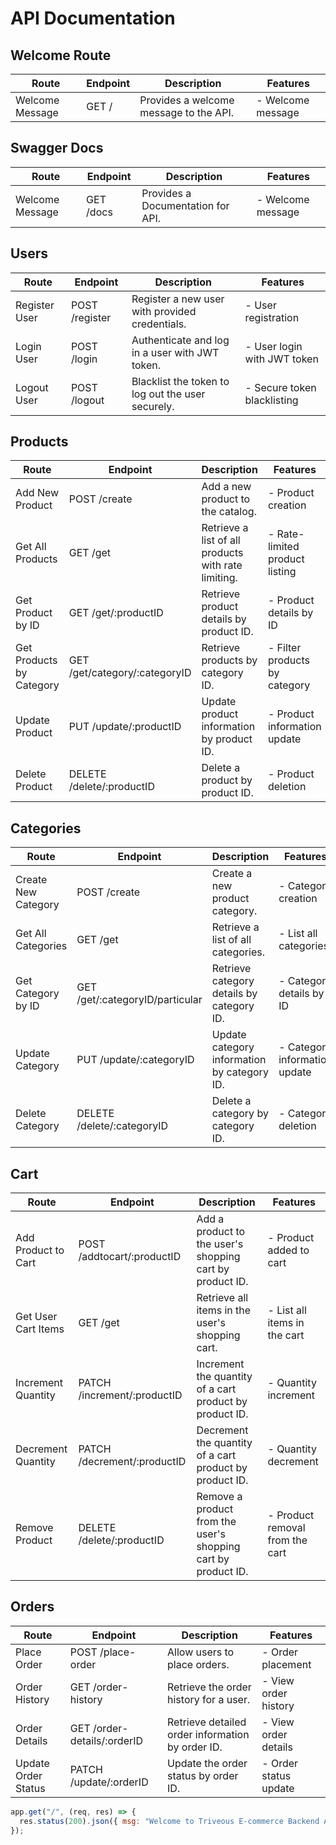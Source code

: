 # API Documentation

## Welcome Route

| Route           | Endpoint | Description                            | Features          |
| --------------- | -------- | -------------------------------------- | ----------------- |
| Welcome Message | GET /    | Provides a welcome message to the API. | - Welcome message |

## Swagger Docs

| Route           | Endpoint  | Description                       | Features          |
| --------------- | --------- | --------------------------------- | ----------------- |
| Welcome Message | GET /docs | Provides a Documentation for API. | - Welcome message |

## Users

| Route         | Endpoint       | Description                                       | Features                    |
| ------------- | -------------- | ------------------------------------------------- | --------------------------- |
| Register User | POST /register | Register a new user with provided credentials.    | - User registration         |
| Login User    | POST /login    | Authenticate and log in a user with JWT token.    | - User login with JWT token |
| Logout User   | POST /logout   | Blacklist the token to log out the user securely. | - Secure token blacklisting |

## Products

| Route                    | Endpoint                      | Description                                         | Features                       |
| ------------------------ | ----------------------------- | --------------------------------------------------- | ------------------------------ |
| Add New Product          | POST /create                  | Add a new product to the catalog.                   | - Product creation             |
| Get All Products         | GET /get                      | Retrieve a list of all products with rate limiting. | - Rate-limited product listing |
| Get Product by ID        | GET /get/:productID           | Retrieve product details by product ID.             | - Product details by ID        |
| Get Products by Category | GET /get/category/:categoryID | Retrieve products by category ID.                   | - Filter products by category  |
| Update Product           | PUT /update/:productID        | Update product information by product ID.           | - Product information update   |
| Delete Product           | DELETE /delete/:productID     | Delete a product by product ID.                     | - Product deletion             |

## Categories

| Route               | Endpoint                        | Description                                 | Features                      |
| ------------------- | ------------------------------- | ------------------------------------------- | ----------------------------- |
| Create New Category | POST /create                    | Create a new product category.              | - Category creation           |
| Get All Categories  | GET /get                        | Retrieve a list of all categories.          | - List all categories         |
| Get Category by ID  | GET /get/:categoryID/particular | Retrieve category details by category ID.   | - Category details by ID      |
| Update Category     | PUT /update/:categoryID         | Update category information by category ID. | - Category information update |
| Delete Category     | DELETE /delete/:categoryID      | Delete a category by category ID.           | - Category deletion           |

## Cart

| Route               | Endpoint                    | Description                                                   | Features                        |
| ------------------- | --------------------------- | ------------------------------------------------------------- | ------------------------------- |
| Add Product to Cart | POST /addtocart/:productID  | Add a product to the user's shopping cart by product ID.      | - Product added to cart         |
| Get User Cart Items | GET /get                    | Retrieve all items in the user's shopping cart.               | - List all items in the cart    |
| Increment Quantity  | PATCH /increment/:productID | Increment the quantity of a cart product by product ID.       | - Quantity increment            |
| Decrement Quantity  | PATCH /decrement/:productID | Decrement the quantity of a cart product by product ID.       | - Quantity decrement            |
| Remove Product      | DELETE /delete/:productID   | Remove a product from the user's shopping cart by product ID. | - Product removal from the cart |

## Orders

| Route               | Endpoint                    | Description                                      | Features              |
| ------------------- | --------------------------- | ------------------------------------------------ | --------------------- |
| Place Order         | POST /place-order           | Allow users to place orders.                     | - Order placement     |
| Order History       | GET /order-history          | Retrieve the order history for a user.           | - View order history  |
| Order Details       | GET /order-details/:orderID | Retrieve detailed order information by order ID. | - View order details  |
| Update Order Status | PATCH /update/:orderID      | Update the order status by order ID.             | - Order status update |

```javascript
app.get("/", (req, res) => {
  res.status(200).json({ msg: "Welcome to Triveous E-commerce Backend API" });
});
```
